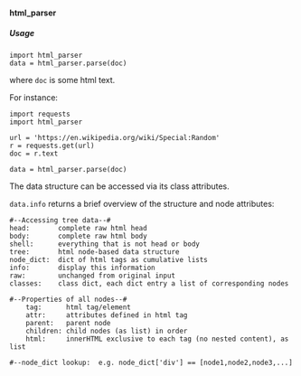 <h4>html_parser</h4>

<h5>Usage</h5>

	import html_parser
	data = html_parser.parse(doc)

where `doc` is some html text. 

For instance:

	import requests
	import html_parser

	url = 'https://en.wikipedia.org/wiki/Special:Random'
	r = requests.get(url)
	doc = r.text

	data = html_parser.parse(doc)

The data structure can be accessed via its class attributes. 

`data.info` returns a brief overview of the structure and node attributes: 


	#--Accessing tree data--#
	head:       complete raw html head
	body:       complete raw html body
	shell:      everything that is not head or body
	tree:       html node-based data structure 			
	node_dict:  dict of html tags as cumulative lists
	info:       display this information
	raw:        unchanged from original input
	classes:    class dict, each dict entry a list of corresponding nodes
	
	#--Properties of all nodes--#
		tag:      html tag/element
		attr:     attributes defined in html tag
		parent:   parent node
		children: child nodes (as list) in order
		html:     innerHTML exclusive to each tag (no nested content), as list

	#--node_dict lookup:  e.g. node_dict['div'] == [node1,node2,node3,...]